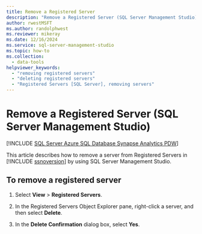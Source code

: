 ```yaml
---
title: Remove a Registered Server
description: "Remove a Registered Server (SQL Server Management Studio)"
author: rwestMSFT
ms.author: randolphwest
ms.reviewer: mikeray
ms.date: 12/16/2024
ms.service: sql-server-management-studio
ms.topic: how-to
ms.collection:
  - data-tools
helpviewer_keywords:
  - "removing registered servers"
  - "deleting registered servers"
  - "Registered Servers [SQL Server], removing servers"
---
```


# Remove a Registered Server (SQL Server Management Studio)

[!INCLUDE [SQL Server Azure SQL Database Synapse Analytics PDW](../includes/applies-to-version/sql-asdb-asdbmi-asa-pdw.md)]

This article describes how to remove a server from Registered Servers in [!INCLUDE [ssnoversion](../includes/ssnoversion-md.md)] by using SQL Server Management Studio.

## To remove a registered server

1. Select **View** > **Registered Servers**.

1. In the Registered Servers Object Explorer pane, right-click a server, and then select **Delete**.

1. In the **Delete Confirmation** dialog box, select **Yes**.
